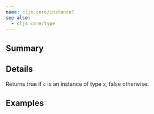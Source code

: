 ```yaml
---
name: cljs.core/instance?
see also:
  - cljs.core/type
---
```


## Summary

## Details

Returns true if `c` is an instance of type `x`, false otherwise.

## Examples
